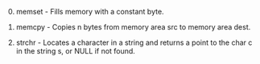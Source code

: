 0. memset - Fills memory with a constant byte.

1. memcpy - Copies n bytes from memory area src to memory area dest.

2. strchr - Locates a character in a string and returns a point to the char c in the string s, or NULL if not found.
